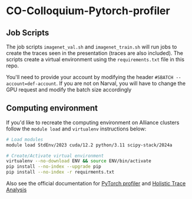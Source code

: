 # CO-Colloquium-Pytorch-profiler

## Job Scripts

The job scripts `imagenet_val.sh` and `imagenet_train.sh` will run jobs to create the traces seen in the presentation (traces are also included). The scripts create a virtual environment using the `requirements.txt` file in this repo.

You'll need to provide your account by modifying the header `#SBATCH --account=def-account`. If you are not on Narval, you will have to change the GPU request and modify the batch size accordingly

## Computing environment

If you'd like to recreate the computing environment on Alliance clusters follow the `module load` and `virtualenv` instructions below:

```bash
# Load modules
module load StdEnv/2023 cuda/12.2 python/3.11 scipy-stack/2024a 

# Create/Activate virtual environment
virtualenv --no-download ENV && source ENV/bin/activate
pip install --no-index --upgrade pip
pip install --no-index -r requirments.txt
```



Also see the official documentation for [PyTorch profiler]('https://pytorch.org/tutorials/recipes/recipes/profiler_recipe.html') and [Holistic Trace Analysis](https://hta.readthedocs.io/en/latest/')